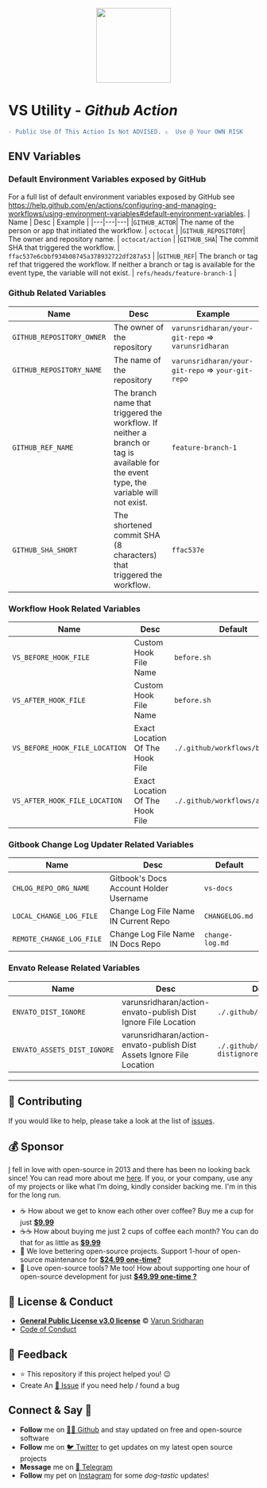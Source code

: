 <p align="center"><img src="https://cdn.svarun.dev/gh/actions.png" width="150px"/></p>

# VS Utility - ***Github Action***

```diff
- Public Use Of This Action Is Not ADVISED. ⚠️  Use @ Your OWN RISK
```

## ENV Variables 

### Default Environment Variables exposed by GitHub
For a full list of default environment variables exposed by GitHub see https://help.github.com/en/actions/configuring-and-managing-workflows/using-environment-variables#default-environment-variables.
| Name | Desc | Example |
|---|---|---|
|`GITHUB_ACTOR`| The name of the person or app that initiated the workflow. | `octocat` |
|`GITHUB_REPOSITORY`| The owner and repository name. | `octocat/action` |
|`GITHUB_SHA`| The commit SHA that triggered the workflow. | `ffac537e6cbbf934b08745a378932722df287a53` |
|`GITHUB_REF`| The branch or tag ref that triggered the workflow. If neither a branch or tag is available for the event type, the variable will not exist. | `refs/heads/feature-branch-1` |

### Github Related Variables
| Name | Desc | Example |
|---|---|---|
|`GITHUB_REPOSITORY_OWNER`| The owner of the repository  | `varunsridharan/your-git-repo` => `varunsridharan` |
|`GITHUB_REPOSITORY_NAME`| The name of the repository  | `varunsridharan/your-git-repo` => `your-git-repo` |
|`GITHUB_REF_NAME`| The branch name that triggered the workflow. If neither a branch or tag is available for the event type, the variable will not exist. | `feature-branch-1` |
|`GITHUB_SHA_SHORT`| The shortened commit SHA (8 characters) that triggered the workflow. | `ffac537e` |


### Workflow Hook Related Variables
| Name | Desc | Default |
|---|---|---|
| `VS_BEFORE_HOOK_FILE` | Custom Hook File Name | `before.sh` |
| `VS_AFTER_HOOK_FILE` | Custom Hook File Name | `before.sh` 
| `VS_BEFORE_HOOK_FILE_LOCATION` | Exact Location Of The Hook File | `./.github/workflows/before.sh` 
| `VS_AFTER_HOOK_FILE_LOCATION` | Exact Location Of The Hook File | `./.github/workflows/after.sh` 

### Gitbook Change Log Updater Related Variables
| Name | Desc | Default |
|---|---|---|
| `CHLOG_REPO_ORG_NAME` | Gitbook's Docs Account Holder Username | `vs-docs` |
| `LOCAL_CHANGE_LOG_FILE` | Change Log File Name IN Current Repo | `CHANGELOG.md` |
| `REMOTE_CHANGE_LOG_FILE` | Change Log File Name IN Docs Repo | `change-log.md` |

### Envato Release Related Variables
| Name | Desc | Default |
|---|---|---|
| `ENVATO_DIST_IGNORE` | varunsridharan/action-envato-publish Dist Ignore File Location | `./.github/distignore.txt` |
| `ENVATO_ASSETS_DIST_IGNORE` | varunsridharan/action-envato-publish Dist Assets Ignore File Location | `./.github/assets-distignore.txt` |


---

## 🤝 Contributing
If you would like to help, please take a look at the list of [issues](issues/).

## 💰 Sponsor
[I][twitter] fell in love with open-source in 2013 and there has been no looking back since! You can read more about me [here][website].
If you, or your company, use any of my projects or like what I’m doing, kindly consider backing me. I'm in this for the long run.

- ☕ How about we get to know each other over coffee? Buy me a cup for just [**$9.99**][buymeacoffee]
- ☕️☕️ How about buying me just 2 cups of coffee each month? You can do that for as little as [**$9.99**][buymeacoffee]
- 🔰         We love bettering open-source projects. Support 1-hour of open-source maintenance for [**$24.99 one-time?**][paypal]
- 🚀         Love open-source tools? Me too! How about supporting one hour of open-source development for just [**$49.99 one-time ?**][paypal]

## 📝 License & Conduct
- [**General Public License v3.0 license**](LICENSE) © [Varun Sridharan](website)
- [Code of Conduct](code-of-conduct.md)

## 📣 Feedback
- ⭐ This repository if this project helped you! :wink:
- Create An [🔧 Issue](issues/) if you need help / found a bug

## Connect & Say 👋
- **Follow** me on [👨‍💻 Github][github] and stay updated on free and open-source software
- **Follow** me on [🐦 Twitter][twitter] to get updates on my latest open source projects
- **Message** me on [📠 Telegram][telegram]
- **Follow** my pet on [Instagram][sofythelabrador] for some _dog-tastic_ updates!

<!-- Personl Links -->
[paypal]: https://go.svarun.dev/paypal
[buymeacoffee]: https://go.svarun.dev/buymeacoffee
[sofythelabrador]: https://www.instagram.com/sofythelabrador/
[github]: https://go.svarun.dev/github/
[twitter]: https://go.svarun.dev/twitter/
[telegram]: https://go.svarun.dev/telegram/
[email]: https://go.svarun.dev/contact/email/
[website]: https://go.svarun.dev/website/
